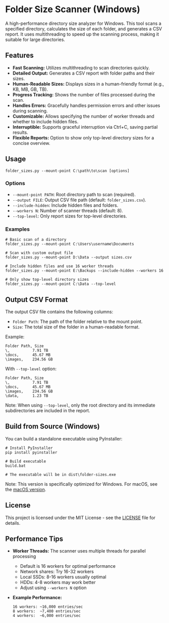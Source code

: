 # Folder Size Scanner (Windows)

A high-performance directory size analyzer for Windows. This tool scans a specified directory, calculates the size of each folder, and generates a CSV report. It uses multithreading to speed up the scanning process, making it suitable for large directories.

## Features

-   **Fast Scanning:** Utilizes multithreading to scan directories quickly.
-   **Detailed Output:** Generates a CSV report with folder paths and their sizes.
-   **Human-Readable Sizes:** Displays sizes in a human-friendly format (e.g., KB, MB, GB, TB).
-   **Progress Tracking:** Shows the number of files processed during the scan.
-   **Handles Errors:** Gracefully handles permission errors and other issues during scanning.
-   **Customizable:** Allows specifying the number of worker threads and whether to include hidden files.
-   **Interruptible:** Supports graceful interruption via Ctrl+C, saving partial results.
-   **Flexible Reports:** Option to show only top-level directory sizes for a concise overview.

## Usage

```batch
folder_sizes.py --mount-point C:\path\to\scan [options]
```

### Options

-   `--mount-point PATH`: Root directory path to scan (required).
-   `--output FILE`: Output CSV file path (default: `folder_sizes.csv`).
-   `--include-hidden`: Include hidden files and folders.
-   `--workers N`: Number of scanner threads (default: 8).
-   `--top-level`: Only report sizes for top-level directories.

### Examples

```batch
# Basic scan of a directory
folder_sizes.py --mount-point C:\Users\username\Documents

# Scan with custom output file
folder_sizes.py --mount-point D:\Data --output sizes.csv

# Include hidden files and use 16 worker threads
folder_sizes.py --mount-point E:\Backups --include-hidden --workers 16

# Only show top-level directory sizes
folder_sizes.py --mount-point C:\Data --top-level
```

## Output CSV Format

The output CSV file contains the following columns:

-   `Folder Path`: The path of the folder relative to the mount point.
-   `Size`: The total size of the folder in a human-readable format.

Example:
```csv
Folder Path, Size
\,          7.91 TB
\docs,      45.67 MB
\images,    234.56 GB
```

With `--top-level` option:
```csv
Folder Path, Size
\,          7.91 TB
\docs,      45.67 MB
\images,    234.56 GB
\data,      1.23 TB
```
Note: When using `--top-level`, only the root directory and its immediate subdirectories are included in the report.

## Build from Source (Windows)

You can build a standalone executable using PyInstaller:

```batch
# Install PyInstaller
pip install pyinstaller

# Build executable
build.bat

# The executable will be in dist\folder-sizes.exe
```

Note: This version is specifically optimized for Windows. For macOS, see the [macOS version](https://github.com/dmcp718/fs-folder-sizes).

## License

This project is licensed under the MIT License - see the [LICENSE](LICENSE) file for details.

## Performance Tips

-   **Worker Threads:** The scanner uses multiple threads for parallel processing
    -   Default is 16 workers for optimal performance
    -   Network shares: Try 16-32 workers
    -   Local SSDs: 8-16 workers usually optimal
    -   HDDs: 4-8 workers may work better
    -   Adjust using `--workers N` option

-   **Example Performance:**
    ```
    16 workers: ~16,000 entries/sec
    8 workers:  ~7,400 entries/sec
    4 workers:  ~6,000 entries/sec
    ```
